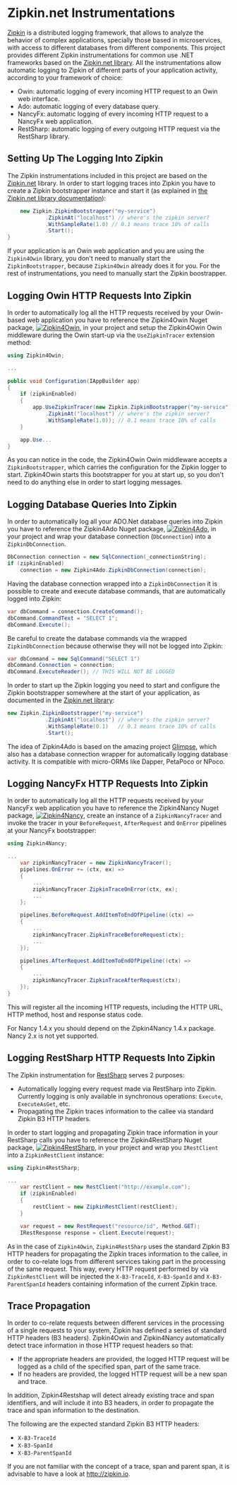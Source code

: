 
# Zipkin.net Instrumentations

[Zipkin](http://zipkin.io) is a distributed logging framework, that allows to analyze the behavior of complex applications, specially those based in microservices, with access to different databases from different components. This project provides different Zipkin instrumentations for common use .NET frameworks based on the [Zipkin.net library](https://github.com/d-collab/zipkin.net). All the instrumentations allow automatic logging to Zipkin of different parts of your application activity, according to your framework of choice:

* Owin: automatic logging of every incoming HTTP request to an Owin web interface.
* Ado: automatic logging of every database query.
* NancyFx: automatic logging of every incoming HTTP request to a NancyFx web application.
* RestSharp: automatic logging of every outgoing HTTP request via the RestSharp library.

## Setting Up The Logging Into Zipkin

The Zipkin instrumentations included in this project are based on the [Zipkin.net](https://github.com/d-collab/zipkin.net) library. In order to start logging traces into Zipkin you have to create a Zipkin bootstrapper instance and start it (as explained in [the Zipkin.net library documentation](https://github.com/d-collab/zipkin.net)):

```csharp
	new Zipkin.ZipkinBootstrapper("my-service")
            .ZipkinAt("localhost") // where's the zipkin server?
            .WithSampleRate(1.0) // 0.1 means trace 10% of calls
            .Start(); 
}
```

If your application is an Owin web application and you are using the `Zipkin4Owin` library, you don't need to manually start the `ZipkinBootstrapper`, because `Zipkin4Owin` already does it for you. For the rest of instrumentations, you need to manually start the Zipkin boostrapper.


## Logging Owin HTTP Requests Into Zipkin

In order to automatically log all the HTTP requests received by your Owin-based web application you have to reference the Zipkin4Owin Nuget package, [![Zipkin4Owin](https://img.shields.io/nuget/v/Zipkin4Owin?style=flat)](https://www.nuget.org/packages/Zipkin4Owin), in your project and setup the  Zipkin4Owin Owin middleware during the Owin start-up via the `UseZipkinTracer` extension method:
```csharp
using Zipkin4Owin;

...

public void Configuration(IAppBuilder app)
{
    if (zipkinEnabled)
    {
        app.UseZipkinTracer(new Zipkin.ZipkinBootstrapper("my-service")
            .ZipkinAt("localhost") // where's the zipkin server?
            .WithSampleRate(1.0)); // 0.1 means trace 10% of calls
    }

    app.Use...
}
```

As you can notice in the code, the Zipkin4Owin Owin middleware accepts a `ZipkinBootstrapper`, which carries the configuration for the Zipkin logger to start. Zipkin4Owin starts this bootstrapper for you at start up, so you don't need to do anything else in order to start logging messages.


## Logging Database Queries Into Zipkin

In order to automatically log all your ADO.Net database queries into Zipkin you have to reference the Zipkin4Ado Nuget package, [![Zipkin4Ado](https://img.shields.io/nuget/v/Zipkin4Ado?style=flat)](https://www.nuget.org/packages/Zipkin4Ado), in your project and wrap your database connection (`DbConnection`) into a `ZipkinDbConnection`.

```csharp
DbConnection connection = new SqlConnection(_connectionString);
if (zipkinEnabled)
	connection = new Zipkin4Ado.ZipkinDbConnection(connection);
```

Having the database connection wrapped into a `ZipkinDbConnection` it is possible to create and execute database commands, that are automatically logged into Zipkin:
```csharp
var dbCommand = connection.CreateCommand();
dbCommand.CommandText = "SELECT 1";
dbCommand.Execute();
```

Be careful to create the database commands via the wrapped `ZipkinDbConnection` because otherwise they will not be logged into Zipkin:
```csharp
var dbCommand = new SqlCommand("SELECT 1")
dbCommand.Connection = connection;
dbCommand.ExecuteReader(); // THIS WILL NOT BE LOGGED
```

In order to start up the Zipkin logging you need to start and configure the Zipkin bootstrapper somewhere at the start of your application, as documented in the [Zipkin.net library](https://github.com/d-collab/zipkin.net):
```csharp
new Zipkin.ZipkinBootstrapper("my-service")
			.ZipkinAt("localhost") // where's the zipkin server?
			.WithSampleRate(0.1)   // 0.1 means trace 10% of calls
			.Start();
``` 

The idea of Zipkin4Ado is based on the amazing project [Glimpse](http://getglimpse.com/), which also has a database connection wrapper for automatically logging database activity. It is compatible with micro-ORMs like Dapper, PetaPoco or NPoco.

## Logging NancyFx HTTP Requests Into Zipkin

In order to automatically log all the HTTP requests received by your NancyFx web application you have to reference the Zipkin4Nancy Nuget package, [![Zipkin4Nancy](https://img.shields.io/nuget/v/Zipkin4Nancy?style=flat)](https://www.nuget.org/packages/Zipkin4Nancy), create an instance of a `ZipkinNancyTracer` and invoke the tracer in your `BeforeRequest`, `AfterRequest` and `OnError` pipelines at your NancyFx bootstrapper:
```csharp
using Zipkin4Nancy;

...
	var zipkinNancyTracer = new ZipkinNancyTracer();
    pipelines.OnError += (ctx, ex) =>
    {
        ...
        zipkinNancyTracer.ZipkinTraceOnError(ctx, ex);
		...
	};

    pipelines.BeforeRequest.AddItemToEndOfPipeline((ctx) =>
    {
        ...
	    zipkinNancyTracer.ZipkinTraceBeforeRequest(ctx);
	    ...
    });

    pipelines.AfterRequest.AddItemToEndOfPipeline((ctx) =>
    {
        ...
        zipkinNancyTracer.ZipkinTraceAfterRequest(ctx);
    });
}
```

This will register all the incoming HTTP requests, including the HTTP URL, HTTP method, host and response status code.

For Nancy 1.4.x you should depend on the Zipkin4Nancy 1.4.x package. Nancy 2.x is not yet supported.

## Logging RestSharp HTTP Requests Into Zipkin

The Zipkin instrumentation for [RestSharp](http://restsharp.org/) serves 2 purposes:

* Automatically logging every request made via RestSharp into Zipkin. Currently logging is only available in synchronous operations: `Execute`, `ExecuteAsGet`, etc.
* Propagating the Zipkin traces information to the callee via standard Zipkin B3 HTTP headers.

In order to start logging and propagating Zipkin trace information in your RestSharp calls you have to reference the Zipkin4RestSharp Nuget package, [![Zipkin4RestSharp](https://img.shields.io/nuget/v/Zipkin4RestSharp?style=flat)](https://www.nuget.org/packages/Zipkin4RestSharp), in your project and wrap you `IRestClient` into a `ZipkinRestClient` instance:
```cs
using Zipkin4RestSharp;

...
    var restClient = new RestClient("http://example.com");
    if (zipkinEnabled)
    {
        restClient = new ZipkinRestClient(restClient);
    }

    var request = new RestRequest("resource/id", Method.GET);
    IRestResponse response = client.Execute(request);

```

As in the case of `Zipkin4Owin`, `Zipkin4RestSharp` uses the standard Zipkin B3 HTTP headers for propagating the Zipkin traces information to the callee, in order to co-relate logs from different services taking part in the processing of the same request. This way, every HTTP request performed by via `ZipkinRestClient` will be injected the `X-B3-TraceId`, `X-B3-SpanId` and `X-B3-ParentSpanId` headers containing information of the current Zipkin trace.

## Trace Propagation

In order to co-relate requests between different services in the processing of a single requests to your system, Zipkin has defined a series of standard HTTP headers (B3 headers). Zipkin4Owin and Zipkin4Nancy automatically detect trace information in those HTTP request headers so that:

* If the appropriate headers are provided, the logged HTTP request will be logged as a child of the specified span, part of the same trace.
* If no headers are provided, the logged HTTP request will be a new span and trace.

In addition, Zipkin4Restshap will detect already existing trace and span identifiers, and will include it into B3 headers, in order to propagate the trace and span information to the destination. 

The following are the expected standard Zipkin B3 HTTP headers:

* `X-B3-TraceId`
* `X-B3-SpanId`
* `X-B3-ParentSpanId`

If you are not familiar with the concept of a trace, span and parent span, it is advisable to have a look at http://zipkin.io.

